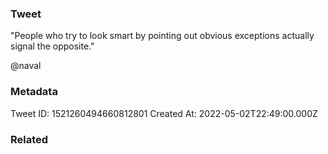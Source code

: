 ### Tweet
"People who try to look smart by pointing out obvious exceptions actually signal the opposite."

@naval

### Metadata
Tweet ID: 1521260494660812801
Created At: 2022-05-02T22:49:00.000Z

### Related

